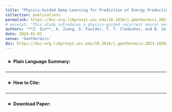 ```yaml
---
title: "Physics-Guided Deep Learning for Prediction of Energy Production from Geothermal Reservoirs"
collection: publications
permalink: https://doi-org.libproxy1.usc.edu/10.1016/j.geothermics.2023.102824
# excerpt: "This study introduces a physics-guided recurrent neural network model to predict and extrapolate for geothermal reservoir, enhancing prediction accuracy and reliability over traditional data-driven models"
authors: "**Z. Qin**, A. Jiang, D. Faulder, T. T. Cladouhos, and B. Jafarpour<sup>†</sup>"
date: 2024-01-01
venue: 'Geothermics'
doi: https://doi-org.libproxy1.usc.edu/10.1016/j.geothermics.2023.102824
---
```


<details>
  <summary style="padding: 10px; cursor: pointer;">
    <b>Plain Language Summary:</b>
  </summary>
  <div style="text-align: justify; margin-top: 10px;">
	This study proposes a novel physics-guided recurrent neural network (RNN) model for optimizing geothermal reservoir management. Unlike traditional data-driven approaches, which often struggle with limited data and produce physically inconsistent predictions, this model incorporates the structure of physics-based equations directly into the RNN architecture. This approach improves prediction accuracy and generalization in optimization tasks, where well control strategies may extend beyond training data. We validate the model's performance using both numerical examples and real-world datasets.
  </div>
</details>

---

<details>
  <summary style="padding: 10px; cursor: pointer;">
    <b>How to Cite:</b>
  </summary>
  <div style="margin-top: 10px;">
    <pre style="font-size: 12px; background-color: #f5f5f5; padding: 10px; border-radius: 5px; overflow-x: auto;">
@article{qin_physics-guided_2024,
	title = {Physics-{Guided} {Deep} {Learning} for {Prediction} of {Energy} {Production} from {Geothermal} {Reservoirs}},
	volume = {116},
	issn = {03756505},
	doi = {10.1016/j.geothermics.2023.102824},
	journal = {Geothermics},
	author = {Qin, Zhen and Jiang, Anyue and Faulder, Dave and Cladouhos, Trenton T. and Jafarpour, Behnam},
	month = jan,
	year = {2024},
	pages = {102824},
}
    </pre>
  </div>
</details>

---
<details>
  <summary style="padding: 10px; cursor: pointer;">
  <!-- <summary style="background-color: #f0f0f0; border: 1px solid #ccc; padding: 10px; cursor: pointer;"> -->
    <b>Download Paper:</b>
  </summary>
  <div style="margin-top: 10px;">
    📄 <a href="http://zhenqin-usc.github.io/files/QinEtAl-Geothermics_2024-PGDL_for_Geothermal.pdf" target="_blank">Download paper here</a>
    <iframe src="/files/QinEtAl-Geothermics_2024-PGDL_for_Geothermal.pdf" width="100%" height="1000px" style="border: none;"></iframe>
  </div>
</details>
